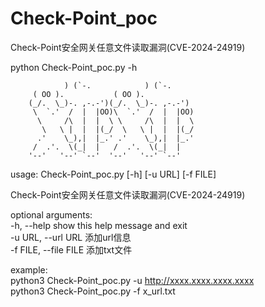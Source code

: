 # Check-Point_poc
Check-Point安全网关任意文件读取漏洞(CVE-2024-24919)

python Check-Point_poc.py -h              

                ) (`-.            ) (`-.
         ( OO ).           ( OO ).
        (_/.  \_)-. ,-.-')(_/.  \_)-. ,-.-')
         \  `.'  /  |  |OO)\  `.'  /  |  |OO)
          \     /\  |  |  \ \     /\  |  |  \
           \   \ |  |  |(_/  \   \ |  |  |(_/
          .'    \_),|  |_.' .'    \_),|  |_.'
         /  .'.  \(_|  |   /  .'.  \(_|  |
        '--'   '--' `--'  '--'   '--' `--'


usage: Check-Point_poc.py [-h] [-u URL] [-f FILE]  

Check-Point安全网关任意文件读取漏洞(CVE-2024-24919)  

optional arguments:  
  -h, --help            show this help message and exit  
  -u URL, --url URL     添加url信息  
  -f FILE, --file FILE  添加txt文件  

example:  
    python3 Check-Point_poc.py -u http://xxxx.xxxx.xxxx.xxxx  
    python3 Check-Point_poc.py -f x_url.txt  
